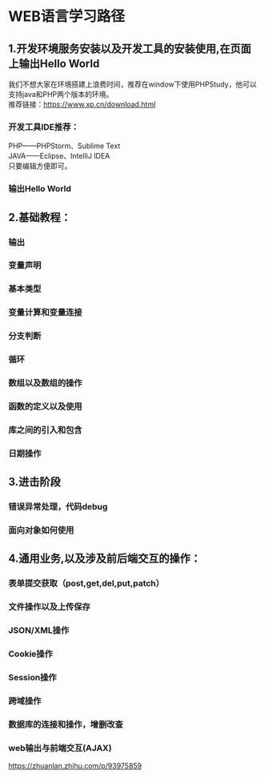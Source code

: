 # WEB语言学习路径

## 1.开发环境服务安装以及开发工具的安装使用,在页面上输出Hello  World     

我们不想大家在环境搭建上浪费时间，推荐在window下使用PHPStudy，他可以支持java和PHP两个版本的环境。  
推荐链接：https://www.xp.cn/download.html  

### 开发工具IDE推荐：  
PHP——PHPStorm、Sublime Text   
JAVA——Eclipse、IntelliJ IDEA  
只要编辑方便即可。  

###  输出Hello  World  

## 2.基础教程：  
### 输出
### 变量声明
### 基本类型
### 变量计算和变量连接
### 分支判断
### 循环
### 数组以及数组的操作
### 函数的定义以及使用
### 库之间的引入和包含
### 日期操作

## 3.进击阶段

### 错误异常处理，代码debug
### 面向对象如何使用

## 4.通用业务,以及涉及前后端交互的操作：  

### 表单提交获取（post,get,del,put,patch）  
### 文件操作以及上传保存    
### JSON/XML操作  
### Cookie操作  
### Session操作  
### 跨域操作  

### 数据库的连接和操作，增删改查  
### web输出与前端交互(AJAX)  

https://zhuanlan.zhihu.com/p/93975859
